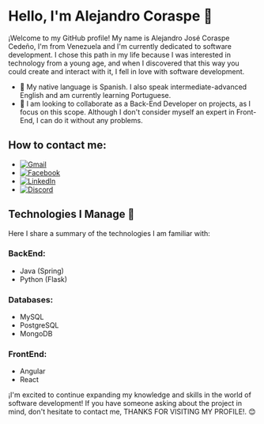 # Hello, I'm Alejandro Coraspe 👋

¡Welcome to my GitHub profile! My name is Alejandro José Coraspe Cedeño, I'm from Venezuela and I'm currently dedicated to software development. I chose this path in my life because I was interested in technology from a young age, and when I discovered that this way you could create and interact with it, I fell in love with software development.

- 🌱 My native language is Spanish. I also speak intermediate-advanced English and am currently learning Portuguese.
- 👯 I am looking to collaborate as a Back-End Developer on projects, as I focus on this scope. Although I don't consider myself an expert in Front-End, I can do it without any problems.

## How to contact me:

- [![Gmail](https://img.shields.io/badge/Gmail-D14836?style=for-the-badge&logo=gmail&logoColor=white)](mailto:coraspe.alejandro2@gmail.com)
- [![Facebook](https://img.shields.io/badge/Facebook-1877F2?style=for-the-badge&logo=facebook&logoColor=white)](https://www.facebook.com/alejandro.coraspe.56)
- [![LinkedIn](https://img.shields.io/badge/LinkedIn-0077B5?style=for-the-badge&logo=linkedin&logoColor=white)](https://linkedin.com/in/alejandro-coraspe-a7176a242)
- [![Discord](https://img.shields.io/badge/Discord-7289DA?style=for-the-badge&logo=discord&logoColor=white)](discordapp.com/users/599778645455667220)

## Technologies I Manage 🚀

Here I share a summary of the technologies I am familiar with:

### BackEnd:
- Java (Spring)
- Python (Flask)

### Databases:
- MySQL
- PostgreSQL
- MongoDB

### FrontEnd:
- Angular
- React

¡I'm excited to continue expanding my knowledge and skills in the world of software development! If you have someone asking about the project in mind, don't hesitate to contact me, THANKS FOR VISITING MY PROFILE!. 😊
